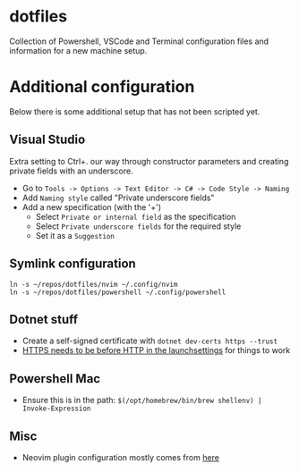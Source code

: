 # dotfiles

Collection of Powershell, VSCode and Terminal configuration files and information for a new machine setup.

# Additional configuration

Below there is some additional setup that has not been scripted yet.

## Visual Studio

Extra setting to Ctrl+. our way through constructor parameters and creating private fields with an underscore.

- Go to `Tools -> Options -> Text Editor -> C# -> Code Style -> Naming`
- Add `Naming style` called "Private underscore fields"
- Add a new specification (with the '+')
  - Select `Private or internal field` as the specification
  - Select `Private underscore fields` for the required style
  - Set it as a `Suggestion`

## Symlink configuration

```
ln -s ~/repos/dotfiles/nvim ~/.config/nvim
ln -s ~/repos/dotfiles/powershell ~/.config/powershell
```

## Dotnet stuff

- Create a self-signed certificate with `dotnet dev-certs https --trust`
- [HTTPS needs to be before HTTP in the launchsettings](https://github.com/dotnet/runtime/issues/27132) for things to work

## Powershell Mac

- Ensure this is in the path:
  `$(/opt/homebrew/bin/brew shellenv) | Invoke-Expression`

## Misc

- Neovim plugin configuration mostly comes from [here](https://www.josean.com/posts/how-to-setup-neovim-2024)
